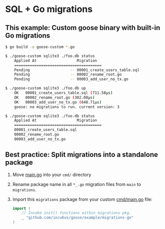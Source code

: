 # SQL + Go migrations

## This example: Custom goose binary with built-in Go migrations

```bash
$ go build -o goose-custom *.go
```

```bash
$ ./goose-custom sqlite3 ./foo.db status
    Applied At                  Migration
    =======================================
    Pending                  -- 00001_create_users_table.sql
    Pending                  -- 00002_rename_root.go
    Pending                  -- 00003_add_user_no_tx.go

$ ./goose-custom sqlite3 ./foo.db up
    OK   00001_create_users_table.sql (711.58µs)
    OK   00002_rename_root.go (302.08µs)
    OK   00003_add_user_no_tx.go (648.71µs)
    goose: no migrations to run. current version: 3

$ ./goose-custom sqlite3 ./foo.db status
    Applied At                  Migration
    =======================================
    00001_create_users_table.sql
    00002_rename_root.go
    00003_add_user_no_tx.go
```

## Best practice: Split migrations into a standalone package

1. Move [main.go](main.go) into your `cmd/` directory

2. Rename package name in all `*_.go` migration files from `main` to `migrations`.

3. Import this `migrations` package from your custom [cmd/main.go](main.go) file:

   ```go
   import (
       // Invoke init() functions within migrations pkg.
       _ "github.com/incu6us/goose/example/migrations-go"
   )
   ```
